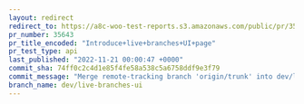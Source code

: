 ```yaml
---
layout: redirect
redirect_to: https://a8c-woo-test-reports.s3.amazonaws.com/public/pr/35643/api/index.html
pr_number: 35643
pr_title_encoded: "Introduce+live+branches+UI+page"
pr_test_type: api
last_published: "2022-11-21 00:00:47 +0000"
commit_sha: 74ff0c2c4d1e85f4fe58a538c5a6758ddf9e3f79
commit_message: "Merge remote-tracking branch 'origin/trunk' into dev/live-branches-ui"
branch_name: dev/live-branches-ui
---
```

